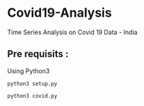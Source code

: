 # Covid19-Analysis
Time Series Analysis on Covid 19 Data - India
## Pre requisits :
Using Python3
~~~ 
python3 setup.py
~~~
~~~
python3 covid.py
~~~
